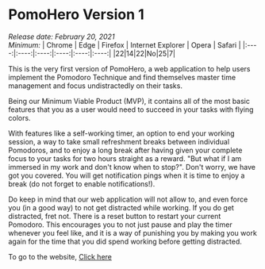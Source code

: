 # PomoHero Version 1

*Release date: February 20, 2021*  
*Minimum:*
| Chrome | Edge | Firefox | Internet Explorer | Opera | Safari |
|:----:|:----:|:----:|:----:|:----:|:----:|
|22|14|22|No|25|7|

This is the very first version of PomoHero, a web application to help users implement the Pomodoro Technique and find themselves master time management and focus undistractedly on their tasks.

Being our Minimum Viable Product (MVP), it contains all of the most basic features that you as a user would need to succeed in your tasks with flying colors.

With features like a self-working timer, an option to end your working session, a way to take small refreshment breaks between individual Pomodoros, and to enjoy a long break after having given your complete focus to your tasks for two hours straight as a reward. "But what if I am immersed in my work and don't know when to stop?". Don't worry, we have got you covered. You will get notification pings when it is time to enjoy a break (do not forget to enable notifications!).

Do keep in mind that our web application will not allow to, and even force you (in a good way) to not get distracted while working. If you do get distracted, fret not. There is a reset button to restart your current Pomodoro. This encourages you to not just pause and play the timer whenever you feel like, and it is a way of punishing you by making you work again for the time that you did spend working before getting distracted.

To go to the website, [Click here](https://xavierkst.github.io/PomoHeroTest/#)